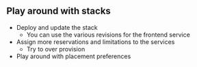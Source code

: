 ## Play around with stacks
* Deploy and update the stack
  * You can use the various revisions for the frontend service
* Assign more reservations and limitations to the services
  * Try to over provision
* Play around with placement preferences
